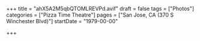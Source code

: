 +++
title = "ahX5A2M5qbQTOMLREVPd.avif"
draft = false
tags = ["Photos"]
categories = ["Pizza Time Theatre"]
pages = ["San Jose, CA (370 S Winchester Blvd)"]
startDate = "1979-00-00"

+++
